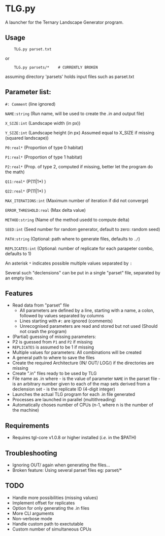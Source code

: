 TLG.py
===========

A launcher for the Ternary Landscape Generator program.

Usage
-----

```shell
	TLG.py parset.txt
```
or
```shell
	TLG.py parsets/*    # CURRENTLY BROKEN
```
assuming directory 'parsets' holds input files such as parset.txt

Parameter list:
---------------

`#: Comment`			(line ignored)

`NAME:string`			(Run name, will be used to create the .in and output file)

`X_SIZE:int`			(Landscape width (in px))

`Y_SIZE:int`			(Landscape height (in px) Assumed equal to X_SIZE if missing (squared landscape))

`P0:real*`				(Proportion of type 0 habitat)

`P1:real*`				(Proportion of type 1 habitat)

`P2:real*`				(Prop. of type 2, computed if missing, better let the program do the math)

`Q11:real*`				(P(11|1*) )

`Q22:real*`				(P(11|1*) )

`MAX_ITERATIONS:int`	(Maximum number of iteration if did not converge)

`ERROR_THRESHOLD:real`	(Max delta value)

`METHOD:string`			(Name of the method usedd to compute delta)

`SEED:int`				(Seed number for random generator, default to zero: random seed)

`PATH:string`			(Optional: path where to generate files, defaults to `./`)

`REPLICATES:int`		(Optional: number of replicate for each parapeter combo, defaults to 1)

An asterisk `*` indicates possible multiple values separated by `:`

Several such "declensions" can be put in a single "parset" file, separated by an empty line.

Features
--------

 + Read data from "parset" file
   + All parameters are defined by a line, starting with a name, a colon, followed by values separated by columns
   + Lines starting with `#:` are ignored (comments)
   + Unrecognised parameters are read and stored but not used (Should not crash the program)
 + (Partial) guessing of missing parameters:
  + P2 is guessed from `P1` and `P2` if missing
 + `REPLICATES` is assumed to be 1 if missing
 + Multiple values for parameters: All combinations will be created
 + A general path to where to save the files
  + Create the required Architecture (IN/ OUT/ LOG/) if the directories are missing
  + Create ".in" files ready to be used by TLG
   + File name as <NAME>_<Map number>_<Replicate number>.in where
    - <NAME> is the value of parameter `NAME` in the parset file
    - <Map number> is an arbitrary number given to each of the map sets derived from a declension set
    - <Replicate number> is the replicate ID (4-digit integer)
 + Launches the actual TLG program for each .in file generated
  + Processes are launched in parallel (multithreading)
  + Automatically choses number of CPUs (n-1, where n is the number of the machine)

Requirements
---------------

 + Requires tgl-core v1.0.8 or higher installed (_i.e._ in the $PATH)

Troubleshooting
---------------

 + Ignoring OUT/ again when generating the files...
 + Broken feature: Using several parset files eg: parset/*
 
TODO
----

 + Handle more possibilities (missing values)
 + Implement offset for replicates
 + Option for only generating the .in files
  + More CLI arguments
   + Non-verbose mode
   + Handle custom path to exectutable
   + Custom number of simultaneous CPUs

  
